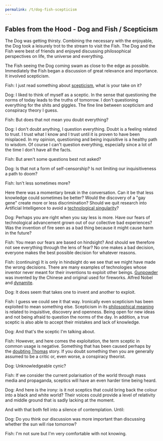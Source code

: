 ```yaml
---
permalink: /t/dog-fish-scepticism
---
```


## Fables from the Hood - Dog and Fish / Scepticism

The Dog was getting thirsty. Combining the necessary with the enjoyable, the Dog took a leisurely trot to the stream to visit the Fish. The Dog and the Fish were best of friends and enjoyed discussing philosophical perspectives on life, the universe and everything.

The Fish seeing the Dog coming swam as close to the edge as possible. Immediately the Fish began a discussion of great relevance and importance. It involved scepticism.

Fish: I just read something about [scepticism](https://aeon.co/essays/scepticism-is-a-way-of-life-that-allows-democracy-to-flourish), what is your take on it?

Dog: I liked to think of myself as a sceptic. In the sense that questioning the norms of today leads to the truths of tomorrow. I don't questioning everything for the shits and giggles. The fine line between scepticism and conspiracy theory I guess.

Fish: But does that not mean you doubt everything?

Dog: I don't doubt anything, I question everything. Doubt is a feeling related to trust. I trust what I know and I trust until it is proven to have been misplaced. In my opinion, questioning and being inquisitive is a healthy path to wisdom. Of course I can't question everything, especially since a lot of the time I don't have all the facts.

Fish: But aren't some questions best not asked?

Dog: Is that not a form of self-censorship? Is not limiting our inquisitiveness a path to doom?

Fish: Isn't less sometimes more?

Here there was a momentary break in the conversation. Can it be that less knowledge could sometimes be better? Would the discovery of a "gay gene" create more or less discrimination? Should we quit research into Artificial Intelligence to avoid a [technological singularity](https://en.wikipedia.org/wiki/Technological_singularity)?

Dog: Perhaps you are right when you say less is more. Have our fears of technological advancement grown out of our collective bad experiences? Was the invention of fire seen as a bad thing because it might cause harm in the future?

Fish: You mean our fears are based on hindsight? And should we therefore not see everything through the lens of fear? No one makes a bad decision, everyone makes the best possible decision for whatever reasons.

Fish: (continuing) It is only in hindsight do we see that we might have made the wrong decisions. There are many examples of technologies whose inventor never meant for their inventions to exploit other beings. [Gunpowder](https://en.wikipedia.org/wiki/Gunpowder) was invented by the Chinese and original used for fireworks. Alfred Nobel and [dynamite](https://en.wikipedia.org/wiki/Dynamit_Nobel).

Dog: It does seem that takes one to invent and another to exploit.

Fish: I guess we could see it that way. Ironically even scepticism has been exploited to mean something else. Scepticism in its [philosophical meaning](https://en.wikipedia.org/w/index.php?title=Skepticism&oldid=1075786676) is related to inquisitive, discovery and openness. Being open for new ideas and not being afraid to question the norms of the day. In addition, a true sceptic is also able to accept their mistakes and lack of knowledge.

Dog: And that's the sceptic I'm talking about.

Fish: However, and here comes the exploitation, the term sceptic in common usage is negative. Something that has been caused perhaps by the [doubting Thomas](https://en.wikipedia.org/wiki/Doubting_Thomas) story. If you doubt something then you are generally assumed to be a critic or, even worse, a conspiracy theorist.

Dog: Unknowledgeable cynic?

Fish: If we consider the current polarisation of the world through mass media and propaganda, sceptics will have an even harder time being heard.

Dog: And here is the irony: is it not sceptics that could bring back the colour into a black and white world? Their voices could provide a level of relativity and middle ground that is sadly lacking at the moment.

And with that both fell into a silence of contemplation. Until:

Dog: Do you think our discussion was more important than discussing whether the sun will rise tomorrow?

Fish: I'm not sure but I'm very comfortable with not knowing.
